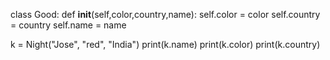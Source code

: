 class Good:
  def __init__(self,color,country,name):
     self.color = color
     self.country = country
     self.name = name

k = Night("Jose", "red", "India")
print(k.name)
print(k.color)
print(k.country)
